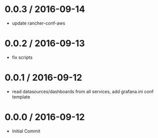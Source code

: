 
0.0.3 / 2016-09-14
==================

  * update rancher-conf-aws

0.0.2 / 2016-09-13
==================

  * fix scripts

0.0.1 / 2016-09-12
==================

  * read datasources/dashboards from all services, add grafana.ini conf template

0.0.0 / 2016-09-12
==================

  * Initial Commit
